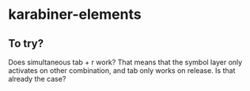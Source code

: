 # karabiner-elements

## To try?

Does simultaneous tab + r work? That means that the symbol layer only activates on other combination, and tab only works on release. Is that already the case?
